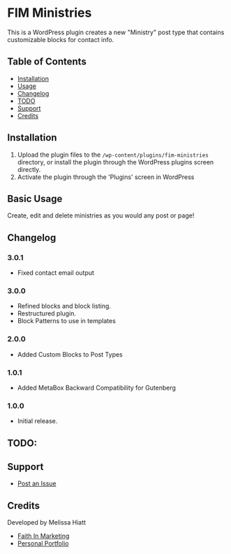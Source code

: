 # FIM Ministries

This is a WordPress plugin creates a new "Ministry" post type that contains customizable blocks for contact info.

## Table of Contents

- [Installation](#installation)
- [Usage](#usage)
- [Changelog](#changelog)
- [TODO](#todo)
- [Support](#support)
- [Credits](#credits)

## Installation

1. Upload the plugin files to the `/wp-content/plugins/fim-ministries` directory, or install the plugin through the WordPress plugins screen directly.
1. Activate the plugin through the 'Plugins' screen in WordPress


## Basic Usage
Create, edit and delete ministries as you would any post or page!


## Changelog

### 3.0.1
* Fixed contact email output


### 3.0.0
* Refined blocks and block listing.
* Restructured plugin.
* Block Patterns to use in templates


### 2.0.0
* Added Custom Blocks to Post Types

### 1.0.1
* Added MetaBox Backward Compatibility for Gutenberg

### 1.0.0
* Initial release.


## TODO:


## Support
* [Post an Issue](/issues)


## Credits
Developed by Melissa Hiatt
* [Faith In Marketing](https://faithinmarketing.com)
* [Personal Portfolio](https://designcodespace.com)
